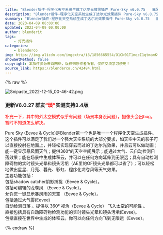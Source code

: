 ```yaml
---
title: "Blender插件-程序化天空系统生成丁达尔光效果插件 Pure-Sky v6.0.75   旧版V6.0.27 群友实测支持3.4版"
description: "Blender插件-程序化天空系统生成丁达尔光效果插件 Pure-Sky v6.0.75   旧版V6.0.27 群友实测支持3.4版"
summary: "Blender插件-程序化天空系统生成丁达尔光效果插件 Pure-Sky v6.0.75   旧版V6.0.27 群友实测支持3.4版"
date: 2023-04-09 00:00:00
updated: 2023-04-09 00:00:00
author: blenderit
tags: 
    - 灯光插件
categories:
    - blenderco
img: https://img.alicdn.com/imgextra/i3/1856665554/O1CN01T1mqcI1qtmamKtKpG_!!1856665554.jpg
showGetMethod: false
copyright: 本插件资源来自网络，版权归原作者所有，仅供交流学习使用！
source_link: https://blenderco.cn/42484.html
---
```


{% raw %}
<p><img class="aligncenter" src="https://img.alicdn.com/imgextra/i4/1856665554/O1CN01KCeMl51qtmYHTpiNi_!!1856665554.png" alt="Snipaste_2022-12-15_00-46-42.png"></p><h3>更新V6.0.27 群友<span style="color: #ff0000;">“琰”</span>实测支持3.4版</h3><p><span style="color: #ff0000;">补充一下，其中的外太空模式似乎有问题（场景本身没问题），摄像头会出bug。暂时不知道怎么解决。</span></p><p>Pure Sky (Eevee &amp; Cycle)是Blender第一个也是唯一一个程序化天空生成插件。这个插件可以满足了我们对一个强大天空系统的大部分要求，如天空中云的影子可以直接投射在地面上，并轻松实现穿云而过的丁达尔光效果，并且云可以做动画；能一键显示暴风雨天气；提供360°的天空空间展示；能通过大气、云自动检测日落效果；能在场景中生成体积云，并可以在任何方向延伸到无限远；具有自动检测障碍物的实时镜头光晕和镜头污垢（AE里的OF镜头光晕都可以省了）；可以轻松地做出星星、月亮、暮光、彩虹、程序化龙卷风等天气效果。<br data-filtered="filtered">主要功能包括：<br data-filtered="filtered">包括shadow catcher阴影捕捉（Eevee &amp; Cycle）。<br data-filtered="filtered">包括可编辑的龙卷风 （Eevee &amp; Cycle）。<br data-filtered="filtered">允许您一键显示暴风雨的天空 （Eevee &amp; Cycle）。<br data-filtered="filtered">包括通过大气雾(Eevee)<br data-filtered="filtered">自动检测日落 。提供以 360° 视角（Eevee &amp; Cycle） 飞入太空的可能性 。<br data-filtered="filtered">直接包括具有自动障碍物检测功能的实时镜头光晕和镜头污垢(Eevee)。<br data-filtered="filtered">包括直接在世界中生成的体积云。你可以向任何方向飞到无限远（Eevee）。</p>
<div style="display: none">blenderco</div>
{% endraw %}
